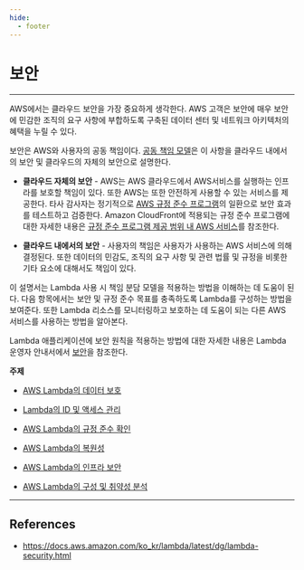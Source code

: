 ```yaml
---
hide:
  - footer
---
```


# 보안

---

AWS에서는 클라우드 보안을 가장 중요하게 생각한다. AWS 고객은 보안에 매우 보안에 민감한 조직의 요구 사항에 부합하도록 구축된 데이터 센터 및 네트워크 아키텍처의 혜택을 누릴 수 있다.

보안은 AWS와 사용자의 공동 책임이다. [공동 책임 모델](http://aws.amazon.com/compliance/shared-responsibility-model/)은 이 사항을 클라우드 내에서의 보안 및 클라우드의 자체의 보안으로 설명한다.

- **클라우드 자체의 보안** - AWS는 AWS 클라우드에서 AWS서비스를 실행하는 인프라를 보호할 책임이 있다. 또한 AWS는 또한 안전하게 사용할 수 있는 서비스를 제공한다. 타사 감사자는 정기적으로 [AWS 규정 준수 프로그램](http://aws.amazon.com/compliance/programs/)의 일환으로 보안 효과를 테스트하고 검증한다. Amazon CloudFront에 적용되는 규정 준수 프로그램에 대한 자세한 내용은 [규정 준수 프로그램 제공 범위 내 AWS 서비스](http://aws.amazon.com/compliance/services-in-scope/)를 참조한다.

- **클라우드 내에서의 보안** - 사용자의 책임은 사용자가 사용하는 AWS 서비스에 의해 결정된다. 또한 데이터의 민감도, 조직의 요구 사항 및 관련 법률 및 규정을 비롯한 기타 요소에 대해서도 책임이 있다.

이 설명서는 Lambda 사용 시 책임 분담 모델을 적용하는 방법을 이해하는 데 도움이 된다. 다음 항목에서는 보안 및 규정 준수 목표를 충족하도록 Lambda를 구성하는 방법을 보여준다. 또한 Lambda 리소스를 모니터링하고 보호하는 데 도움이 되는 다른 AWS 서비스를 사용하는 방법을 알아본다.

Lambda 애플리케이션에 보안 원칙을 적용하는 방법에 대한 자세한 내용은 Lambda 운영자 안내서에서 [보안](https://docs.aws.amazon.com/lambda/latest/operatorguide/security-ops.html)을 참조한다.

**주제**

- [AWS Lambda의 데이터 보호](https://docs.aws.amazon.com/ko_kr/lambda/latest/dg/security-dataprotection.html)

- [Lambda의 ID 및 액세스 관리](https://docs.aws.amazon.com/ko_kr/lambda/latest/dg/security-iam.html)

- [AWS Lambda의 규정 준수 확인](https://docs.aws.amazon.com/ko_kr/lambda/latest/dg/security-compliance.html)

- [AWS Lambda의 복원성](https://docs.aws.amazon.com/ko_kr/lambda/latest/dg/security-resilience.html)

- [AWS Lambda의 인프라 보안](https://docs.aws.amazon.com/ko_kr/lambda/latest/dg/security-infrastructure.html)

- [AWS Lambda의 구성 및 취약성 분석](https://docs.aws.amazon.com/ko_kr/lambda/latest/dg/security-configuration.html)

---

## References

- <https://docs.aws.amazon.com/ko_kr/lambda/latest/dg/lambda-security.html>
